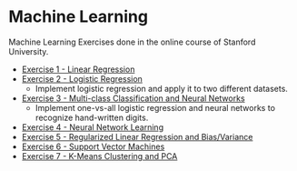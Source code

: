 # Machine Learning
Machine Learning Exercises done in the online course of Stanford University.

- [Exercise 1 - Linear Regression](https://github.com/RodrigoBorgesOliveira/Machine-Learning/tree/master/machine-learning-ex1)
- [Exercise 2 - Logistic Regression](https://github.com/RodrigoBorgesOliveira/Machine-Learning/tree/master/machine-learning-ex2)
  - Implement logistic regression and apply it to two different datasets.
- [Exercise 3 - Multi-class Classification and Neural Networks](https://github.com/rodrigoborgesdeoliveira/Machine-Learning/tree/master/machine-learning-ex3)
  - Implement one-vs-all logistic regression and neural networks to recognize hand-written digits.
- [Exercise 4 - Neural Network Learning](https://github.com/rodrigoborgesdeoliveira/Machine-Learning/tree/master/machine-learning-ex4)
- [Exercise 5 - Regularized Linear Regression and Bias/Variance](https://github.com/rodrigoborgesdeoliveira/Machine-Learning/tree/master/machine-learning-ex5)
- [Exercise 6 - Support Vector Machines](https://github.com/rodrigoborgesdeoliveira/Machine-Learning/tree/master/machine-learning-ex6)
- [Exercise 7 - K-Means Clustering and PCA](https://github.com/rodrigoborgesdeoliveira/Machine-Learning/tree/master/machine-learning-ex7)
